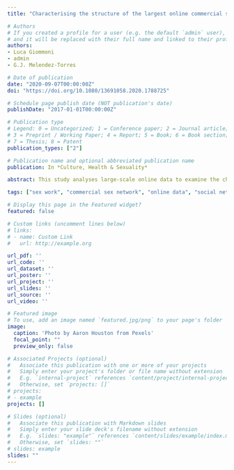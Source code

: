 ```yaml
---
title: "Characterising the structure of the largest online commercial sex network in the UK: observational study with implications for STI prevention"

# Authors
# If you created a profile for a user (e.g. the default `admin` user), write the username (folder name) here 
# and it will be replaced with their full name and linked to their profile
authors:
- Luca Giommoni
- admin
- G.J. Melendez-Torres

# Date of publication
date: "2020-09-07T00:00:00Z"
doi: "https://doi.org/10.1080/13691058.2020.1788725"

# Schedule page publish date (NOT publication's date)
publishDate: "2017-01-01T00:00:00Z"

# Publication type
# Legend: 0 = Uncategorized; 1 = Conference paper; 2 = Journal article;
# 3 = Preprint / Working Paper; 4 = Report; 5 = Book; 6 = Book section;
# 7 = Thesis; 8 = Patent
publication_types: ["2"]

# Publication name and optional abbreviated publication name
publication: In *Culture, Health & Sexuality*

abstract: This study analyses large-scale online data to examine the characteristics of a national commercial sex network of off-street female sex workers and their male clients to identify implications for public health policy and practice. We collected sexual contact information from the largest online community dedicated to reviewing sex workers’ services in the UK. We built the sexual network using reviews reported between January 2014 and December 2017. We then quantified network parameters using social network analysis measures. The network is composed of 6477 vertices with 59% of them concentred in a giant component clustered around London and Milton Keynes. We found minimal disassortative mixing by degree between sex workers and their clients, and that a few clients and sex workers are highly connected whilst the majority only have one or few sexual contacts. Finally, our simulation models suggested that prevention strategies targeting both sex workers and clients with high centrality scores are the most effective in reducing network connectedness and average closeness centrality scores, thus limiting the transmission of STIs.

tags: ["sex work", "commercial sex network", "online data", "social network analysis"]

# Display this page in the Featured widget?
featured: false

# Custom links (uncomment lines below)
# links:
# - name: Custom Link
#   url: http://example.org

url_pdf: ''
url_code: ''
url_dataset: ''
url_poster: ''
url_project: ''
url_slides: ''
url_source: ''
url_video: ''

# Featured image
# To use, add an image named `featured.jpg/png` to your page's folder 
image:
  caption: 'Photo by Aaron Houston from Pexels'
  focal_point: ""
  preview_only: false

# Associated Projects (optional)
#   Associate this publication with one or more of your projects
#   Simply enter your project's folder or file name without extension
#   E.g. `internal-project` references `content/project/internal-project/index.md`
#   Otherwise, set `projects: []`
# projects:
# - example
projects: []

# Slides (optional)
#   Associate this publication with Markdown slides
#   Simply enter your slide deck's filename without extension
#   E.g. `slides: "example"` references `content/slides/example/index.md`
#   Otherwise, set `slides: ""`
# slides: example
slides: ""
---
```

